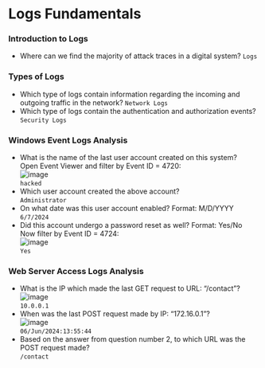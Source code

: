 # Logs Fundamentals

### Introduction to Logs
- Where can we find the majority of attack traces in a digital system? `Logs`

### Types of Logs
- Which type of logs contain information regarding the incoming and outgoing traffic in the network? `Network Logs`
- Which type of logs contain the authentication and authorization events? `Security Logs`

### Windows Event Logs Analysis
- What is the name of the last user account created on this system?<br />
Open Event Viewer and filter by Event ID = 4720: <br />
![image](https://github.com/user-attachments/assets/ce6f2301-2378-4306-b322-caa325e367d5)<br />
`hacked`
- Which user account created the above account?<br />
`Administrator`
- On what date was this user account enabled? Format: M/D/YYYY <br />
`6/7/2024`
- Did this account undergo a password reset as well? Format: Yes/No <br />
Now filter by Event ID = 4724: <br />
![image](https://github.com/user-attachments/assets/7a181344-cc5e-42de-8064-0fc2dc833f03)<br />
`Yes`

### Web Server Access Logs Analysis
- What is the IP which made the last GET request to URL: “/contact”? <br />
![image](https://github.com/user-attachments/assets/81f34293-0ebb-425d-bb0d-4c810c99fd4d)<br />
`10.0.0.1`
- When was the last POST request made by IP: “172.16.0.1”?<br />
![image](https://github.com/user-attachments/assets/d0cee7c9-e7d9-4d82-8e2a-eb7052b0b338)<br />
`06/Jun/2024:13:55:44`
- Based on the answer from question number 2, to which URL was the POST request made?<br />
`/contact`
